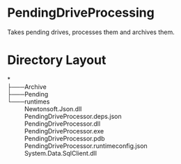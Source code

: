 # PendingDriveProcessing
Takes pending drives, processes them and archives them.

# Directory Layout
*<br />
├───Archive<br />
├───Pending<br />
└───runtimes<br />
&nbsp;&nbsp;&nbsp;&nbsp;&nbsp;&nbsp;&nbsp;&nbsp;&nbsp;&nbsp;Newtonsoft.Json.dll<br />
&nbsp;&nbsp;&nbsp;&nbsp;&nbsp;&nbsp;&nbsp;&nbsp;&nbsp;&nbsp;PendingDriveProcessor.deps.json<br />
&nbsp;&nbsp;&nbsp;&nbsp;&nbsp;&nbsp;&nbsp;&nbsp;&nbsp;&nbsp;PendingDriveProcessor.dll<br />
&nbsp;&nbsp;&nbsp;&nbsp;&nbsp;&nbsp;&nbsp;&nbsp;&nbsp;&nbsp;PendingDriveProcessor.exe<br />
&nbsp;&nbsp;&nbsp;&nbsp;&nbsp;&nbsp;&nbsp;&nbsp;&nbsp;&nbsp;PendingDriveProcessor.pdb<br />
&nbsp;&nbsp;&nbsp;&nbsp;&nbsp;&nbsp;&nbsp;&nbsp;&nbsp;&nbsp;PendingDriveProcessor.runtimeconfig.json<br />
&nbsp;&nbsp;&nbsp;&nbsp;&nbsp;&nbsp;&nbsp;&nbsp;&nbsp;&nbsp;System.Data.SqlClient.dll<br />
